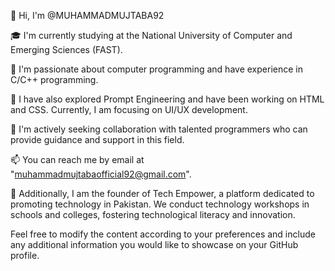 👋 Hi, I'm @MUHAMMADMUJTABA92

🎓 I'm currently studying at the National University of Computer and Emerging Sciences (FAST).

👀 I'm passionate about computer programming and have experience in C/C++ programming.

🌱 I have also explored Prompt Engineering and have been working on HTML and CSS. Currently, I am focusing on UI/UX development.

💞️ I'm actively seeking collaboration with talented programmers who can provide guidance and support in this field.

📫 You can reach me by email at "muhammadmujtabaofficial92@gmail.com".

🚀 Additionally, I am the founder of Tech Empower, a platform dedicated to promoting technology in Pakistan. We conduct technology workshops in schools and colleges, fostering technological literacy and innovation.

<!---
MUHAMMADMUJTABA92/MUHAMMADMUJTABA92 is a ✨ special ✨ repository because its `README.md` (this file) appears on your GitHub profile.
You can click the Preview link to take a look at your changes.
--->
Feel free to modify the content according to your preferences and include any additional information you would like to showcase on your GitHub profile.






